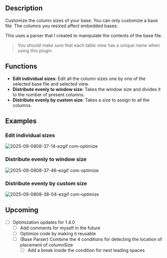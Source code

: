 ## Description

Customize the column sizes of your base. You can only customize a base file. The columns you resized affect embedded bases.

This uses a parser that I created to manipulate the contents of the base file.

> You should make sure that each table view has a unique name when using this plugin

## Functions

-   **Edit individual sizes**: Edit all the column sizes one by one of the selected base file and selected view.
-   **Distribute evenly to window size**: Takes the window size and divides it to the number of present columns.
-   **Distribute evenly by custom size**: Takes a size to assign to all the columns.

## Examples

### Edit individual sizes

![2025-09-0808-37-14-ezgif com-optimize](https://github.com/user-attachments/assets/4acf6e0d-4fe8-48eb-86b3-0c0847049390)

### Distribute evenly to window size

![2025-09-0808-37-46-ezgif com-optimize](https://github.com/user-attachments/assets/a246d712-bde0-46a3-92b6-cab360879e95)

### Distribute evenly by custom size

![2025-09-0808-38-04-ezgif com-optimize](https://github.com/user-attachments/assets/97af8258-678c-4a8f-bf43-0cd0cd94b90f)

## Upcoming

-   [ ] Optimization updates for 1.4.0
    -   [ ] Add comments for myself in the future
    -   [ ] Optimize code by making it reusable
    -   [ ] (Base Parser) Combine the 4 conditions for detecting the location of placement of columnSize
        -   [ ] Add a break inside the condition for next leading spaces
